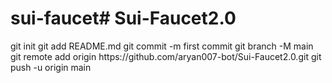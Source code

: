# sui-faucet#   S u i - F a u c e t 2 . 0  
 g i t  
 i n i t  
 g i t  
 a d d  
 R E A D M E . m d  
 g i t  
 c o m m i t  
 - m  
 f i r s t   c o m m i t  
 g i t  
 b r a n c h  
 - M  
 m a i n  
 g i t  
 r e m o t e  
 a d d  
 o r i g i n  
 h t t p s : / / g i t h u b . c o m / a r y a n 0 0 7 - b o t / S u i - F a u c e t 2 . 0 . g i t  
 g i t  
 p u s h  
 - u  
 o r i g i n  
 m a i n  
 